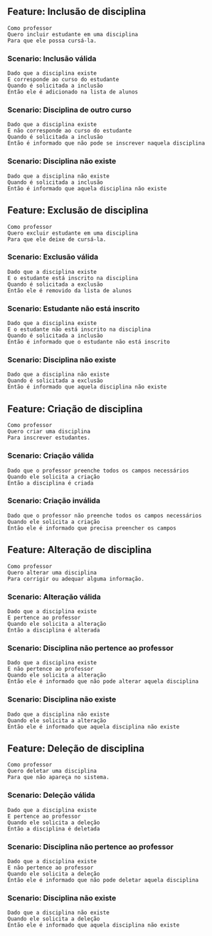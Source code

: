 ## Feature: Inclusão de disciplina
    Como professor
    Quero incluir estudante em uma disciplina 
    Para que ele possa cursá-la.
  
### Scenario: Inclusão válida
    Dado que a disciplina existe
    E corresponde ao curso do estudante
    Quando é solicitada a inclusão
    Então ele é adicionado na lista de alunos

### Scenario: Disciplina de outro curso
    Dado que a disciplina existe
    E não corresponde ao curso do estudante
    Quando é solicitada a inclusão
    Então é informado que não pode se inscrever naquela disciplina

### Scenario: Disciplina não existe
    Dado que a disciplina não existe
    Quando é solicitada a inclusão
    Então é informado que aquela disciplina não existe

## Feature: Exclusão de disciplina
    Como professor
    Quero excluir estudante em uma disciplina 
    Para que ele deixe de cursá-la.
  
### Scenario: Exclusão válida
    Dado que a disciplina existe
    E o estudante está inscrito na disciplina
    Quando é solicitada a exclusão
    Então ele é removido da lista de alunos

### Scenario: Estudante não está inscrito
    Dado que a disciplina existe
    E o estudante não está inscrito na disciplina
    Quando é solicitada a inclusão
    Então é informado que o estudante não está inscrito

### Scenario: Disciplina não existe
    Dado que a disciplina não existe
    Quando é solicitada a exclusão
    Então é informado que aquela disciplina não existe

## Feature: Criação de disciplina
    Como professor
    Quero criar uma disciplina 
    Para inscrever estudantes.
  
### Scenario: Criação válida
    Dado que o professor preenche todos os campos necessários
    Quando ele solicita a criação
    Então a disciplina é criada

### Scenario: Criação inválida
    Dado que o professor não preenche todos os campos necessários
    Quando ele solicita a criação
    Então ele é informado que precisa preencher os campos

## Feature: Alteração de disciplina
    Como professor
    Quero alterar uma disciplina 
    Para corrigir ou adequar alguma informação.
  
### Scenario: Alteração válida
    Dado que a disciplina existe
    E pertence ao professor
    Quando ele solicita a alteração
    Então a disciplina é alterada

### Scenario: Disciplina não pertence ao professor
    Dado que a disciplina existe
    E não pertence ao professor
    Quando ele solicita a alteração
    Então ele é informado que não pode alterar aquela disciplina

### Scenario: Disciplina não existe
    Dado que a disciplina não existe
    Quando ele solicita a alteração
    Então ele é informado que aquela disciplina não existe

## Feature: Deleção de disciplina
    Como professor
    Quero deletar uma disciplina 
    Para que não apareça no sistema.
  
### Scenario: Deleção válida
    Dado que a disciplina existe
    E pertence ao professor
    Quando ele solicita a deleção
    Então a disciplina é deletada

### Scenario: Disciplina não pertence ao professor
    Dado que a disciplina existe
    E não pertence ao professor
    Quando ele solicita a deleção
    Então ele é informado que não pode deletar aquela disciplina

### Scenario: Disciplina não existe
    Dado que a disciplina não existe
    Quando ele solicita a deleção
    Então ele é informado que aquela disciplina não existe
    